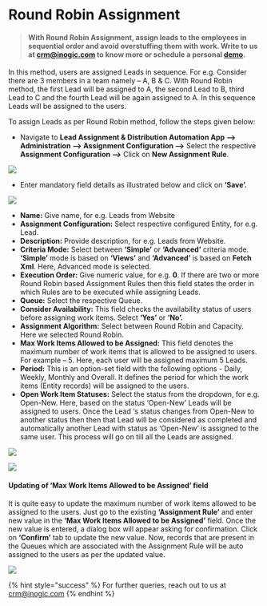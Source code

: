 # Round Robin Assignment

> #### **With Round Robin Assignment, assign leads to the employees in sequential order and avoid overstuffing them with work. Write to us at** [**crm@inogic.com**](<mailto:crm@inogic.com >) **to know more or schedule a personal** [**demo**](https://bit.ly/3FWwsxp)**.**

In this method, users are assigned Leads in sequence. For e.g. Consider there are 3 members in a team namely – A, B & C. With Round Robin method, the first Lead will be assigned to A, the second Lead to B, third Lead to C and the fourth Lead will be again assigned to A. In this sequence Leads will be assigned to the users.&#x20;

To assign Leads as per Round Robin method, follow the steps given below:

* Navigate to **Lead Assignment & Distribution Automation App --> Administration --> Assignment Configuration -->** Select the respective **Assignment Configuration -->** Click on **New Assignment Rule**.

![](<../../.gitbook/assets/Assign Config\_2.png>)

* Enter mandatory field details as illustrated below and click on **‘Save’.**

![](<../../.gitbook/assets/Round Robin\_1.png>)

* **Name:** Give name, for e.g. Leads from Website&#x20;
* **Assignment Configuration:** Select respective configured Entity, for e.g. Lead.&#x20;
* **Description:** Provide description, for e.g. Leads from Website.&#x20;
* **Criteria Mode:** Select between **‘Simple’** or **‘Advanced’** criteria mode. **‘Simple’** mode is based on **‘Views’** and **‘Advanced’** is based on **Fetch Xml**. Here, Advanced mode is selected.&#x20;
* **Execution Order:** Give numeric value, for e.g. **0**. If there are two or more Round Robin based Assignment Rules then this field states the order in which Rules are to be executed while assigning Leads.&#x20;
* **Queue:** Select the respective Queue.&#x20;
* **Consider Availability:** This field checks the availability status of users before assigning work items. Select **‘Yes’** or **‘No’.**
* **Assignment Algorithm:** Select between Round Robin and Capacity. Here we selected Round Robin.&#x20;
* **Max Work Items Allowed to be Assigned:** This field denotes the maximum number of work items that is allowed to be assigned to users. For example – 5. Here, each user will be assigned maximum 5 Leads.&#x20;
* **Period:** This is an option-set field with the following options - Daily, Weekly, Monthly and Overall. It defines the period for which the work items (Entity records) will be assigned to the users.
* **Open Work Item Statuses:** Select the status from the dropdown, for e.g. Open-New. Here, based on the status ‘Open-New’ Leads will be assigned to users. Once the Lead ‘s status changes from Open-New to another status then then that Lead will be considered as completed and automatically another Lead with status as ‘Open-New’ is assigned to the same user. This process will go on till all the Leads are assigned.

![](<../../.gitbook/assets/Round Robin\_2.png>)

![](<../../.gitbook/assets/Round Robin\_3.png>)

#### Updating of ‘Max Work Items Allowed to be Assigned’ field

It is quite easy to update the maximum number of work items allowed to be assigned to the users. Just go to the existing **‘Assignment Rule’** and enter new value in the **‘Max Work Items Allowed to be Assigned’** field. Once the new value is entered, a dialog box will appear asking for confirmation. Click on **‘Confirm’** tab to update the new value. Now, records that are present in the Queues which are associated with the Assignment Rule will be auto assigned to the users as per the updated value.

![](../../.gitbook/assets/Max\_2.jpg)

{% hint style="success" %}
For further queries, reach out to us at [crm@inogic.com](mailto:crm@inogic.com)
{% endhint %}



